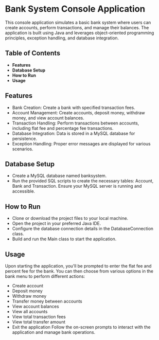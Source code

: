 # Bank System Console Application

This console application simulates a basic bank system where users can create accounts, perform transactions, and manage their balances. The application is built using Java and leverages object-oriented programming principles, exception handling, and database integration.

## Table of Contents
- **Features**
- **Database Setup**
- **How to Run**
- **Usage**

## Features
- Bank Creation: Create a bank with specified transaction fees.
- Account Management: Create accounts, deposit money, withdraw money, and view account balances.
- Transaction Handling: Perform transactions between accounts, including flat fee and percentage fee transactions.
- Database Integration: Data is stored in a MySQL database for persistence.
- Exception Handling: Proper error messages are displayed for various scenarios.
  
## Database Setup
- Create a MySQL database named banksystem.
- Run the provided SQL scripts to create the necessary tables: Account, Bank and Transaction.
Ensure your MySQL server is running and accessible.

## How to Run
- Clone or download the project files to your local machine.
- Open the project in your preferred Java IDE.
- Configure the database connection details in the DatabaseConnection class.
- Build and run the Main class to start the application.

## Usage
Upon starting the application, you'll be prompted to enter the flat fee and percent fee for the bank.
You can then choose from various options in the bank menu to perform different actions:
  - Create account
  - Deposit money
  - Withdraw money
  - Transfer money between accounts
  - View account balances
  - View all accounts
  - View total transaction fees
  - View total transfer amount
  - Exit the application
Follow the on-screen prompts to interact with the application and manage bank operations.
